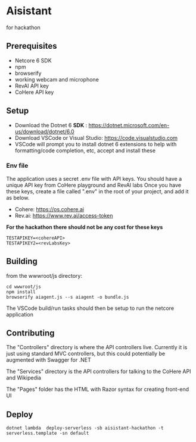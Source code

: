 # Aisistant
for hackathon

## Prerequisites

- Netcore 6 SDK
- npm
- browserify
- working webcam and microphone
- RevAI API key
- CoHere API key

## Setup

- Download the Dotnet 6 **SDK** : https://dotnet.microsoft.com/en-us/download/dotnet/6.0
- Download VSCode or Visual Studio: https://code.visualstudio.com
- VSCode will prompt you to install dotnet 6 extensions to help with formatting/code completion, etc, accept and install these

### Env file

The application uses a secret .env file with API keys. You should have a unique API key from CoHere playground and RevAI labs
Once you have these keys, create a file called ".env" in the root of your project, and add it as below.
- Cohere: https://os.cohere.ai
- Rev.ai: https://www.rev.ai/access-token

**For the hackathon there should not be any cost for these keys**
```
TESTAPIKEY=<cohereAPI>
TESTAPIKEY2=<revLabsKey>
```
## Building
from the wwwroot/js directory:
```
cd wwwroot/js
npm install
browserify aiagent.js --s aiagent -o bundle.js
```

The VSCode build/run tasks should then be setup to run the netcore application

## Contributing

The "Controllers" directory is where the API controllers live. Currently it is just using standard MVC controllers, but this could potentially be augmented with Swagger for .NET

The "Services" directory is the API controllers for talking to the CoHere API and Wikipedia

The "Pages" folder has the HTML with Razor syntax for creating front-end UI

## Deploy
```
dotnet lambda  deploy-serverless -sb aisistant-hackathon -t serverless.template -sn default
```